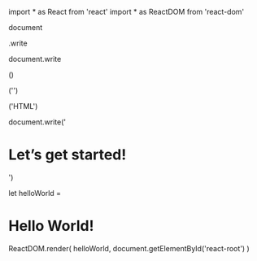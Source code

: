 
import * as React from 'react'
import * as ReactDOM from 'react-dom'

document

.write

document.write

()

('')

('HTML')

document.write('<h1>Let’s get started!</h1>')



let helloWorld = <h1>Hello World!</h1>

ReactDOM.render(
    helloWorld,
    document.getElementById('react-root')
)
